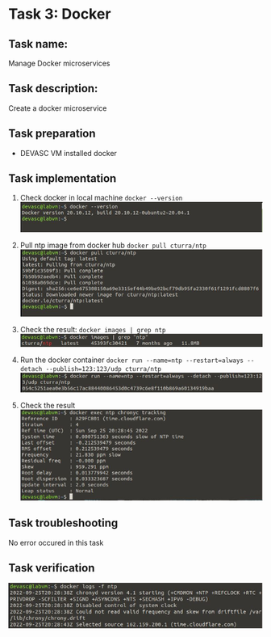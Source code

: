 # Task 3: Docker

## Task name: 
Manage Docker microservices

## Task description: 
Create a docker microservice

## Task preparation
- DEVASC VM installed docker

## Task implementation
1. Check docker in local machine
 `docker --version`
  ![docker-version](task3.1screenshot.JPG) 

2. Pull ntp image from docker hub
 `docker pull cturra/ntp`
  ![docker pull](task3.2screenshot.JPG)

3. Check the result:
 `docker images | grep ntp`
  ![check images](task3.3screenshot.JPG)  

4. Run the docker container
 `docker run --name=ntp --restart=always --detach --publish=123:123/udp cturra/ntp`
  ![docker container](task3.4screenshot.JPG)

5. Check the result
  ![Result](task3.5screenshot.JPG)    
 
## Task troubleshooting
No error occured in this task

## Task verification
 ![Confirm task3](task3.6screenshot.JPG)
